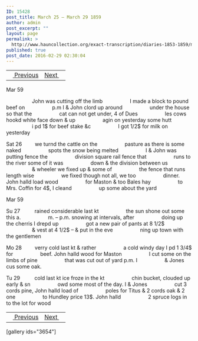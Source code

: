 ```yaml
---
ID: 15428
post_title: March 25 – March 29 1859
author: admin
post_excerpt: ""
layout: page
permalink: >
  http://www.hauncollection.org/exact-transcription/diaries-1853-1859/march-25-march-29-1859/
published: true
post_date: 2016-02-29 02:30:04
---
```

<table style="width: 100%;" align="center">
<tbody>
<tr>
<td><a href="http://www.hauncollection.org/version-2/diaries-1853-1859/march-20-march-25-1859/"><img src="https://lh3.googleusercontent.com/-EFJpxxNiPNw/VqgtWBCZrMI/AAAAAAAAAFU/WfY4lPFWWkg/s800-Ic42/Soeb-Plain-Arrows-8-10px.png" alt="" width="10" height="10" /> Previous</a></td>
<td style="text-align: right;"><a href="http://www.hauncollection.org/version-2/diaries-1853-1859/march-30-april-2-1859/">Next <img src="https://lh3.googleusercontent.com/-67k0cYlpXHw/VqgtWKz1MXI/AAAAAAAAAFU/k9PW_Piyurk/s800-Ic42/Soeb-Plain-Arrows-5-10px.png" alt="" width="10" height="10" /></a></td>
</tr>
</tbody>
</table>
Mar 59

<span style="margin-left: 70px;">John was cutting off the limb
<span style="margin-left: 70px;">I made a block to pound beef on
<span style="margin-left: 70px;">p.m I &amp; John clord up around
<span style="margin-left: 70px;">under the house so that the
<span style="margin-left: 70px;">cat can not get under, 4 of Dues
<span style="margin-left: 70px;">les cows hookd white face down &amp; up
<span style="margin-left: 70px;">agin on yesterday some hutt
<span style="margin-left: 70px;">i pd 1$ for beef stake &amp;c
<span style="margin-left: 70px;">I got 1/2$ for milk on yesterday</span></span></span></span></span></span></span></span></span>

Sat 26         we turnd the cattle on the
<span style="margin-left: 70px;">pasture as there is some naked
<span style="margin-left: 70px;">spots the snow being melted
<span style="margin-left: 70px;">I &amp; John was putting fence the
<span style="margin-left: 70px;">division square rail fence that
<span style="margin-left: 70px;">runs to the river some of it was
<span style="margin-left: 70px;">down &amp; the division between us
<span style="margin-left: 70px;">&amp; wheeler we fixed up &amp; some of
<span style="margin-left: 70px;">the fence that runs length wise
<span style="margin-left: 70px;">we fixed though not all, we too
<span style="margin-left: 70px;">dinner. John halld load wood
<span style="margin-left: 70px;">for Maston &amp; too Bales hay
<span style="margin-left: 70px;">to Mrs. Coffin for 4$, I cleand
<span style="margin-left: 70px;">up some about the yard</span></span></span></span></span></span></span></span></span></span></span></span></span>

Mar 59

Su 27          rained considerable last kt
<span style="margin-left: 70px;">the sun shone out some this a.
<span style="margin-left: 70px;">m. – p.m. snowing at intervals, after
<span style="margin-left: 70px;">doing up the cherris I drepd up
<span style="margin-left: 70px;">got a new pair of pants at 8 1/2$
<span style="margin-left: 70px;">&amp; vest at 4 1/2$ – &amp; put in the eve
<span style="margin-left: 70px;">ning up town with the gentlemen</span></span></span></span></span></span>

Mo 28         verry cold last kt &amp; rather
<span style="margin-left: 70px;">a cold windy day I pd 1 3/4$ for
<span style="margin-left: 70px;">beef. John halld wood for Maston
<span style="margin-left: 70px;">I cut some on the limbs of pine
<span style="margin-left: 70px;">that was cut out of yard p.m. I
<span style="margin-left: 70px;">&amp; Jones cus some oak.</span></span></span></span></span>

Tu 29          cold last kt ice froze in the kt
<span style="margin-left: 70px;">chin bucket, clouded up early &amp; sn
<span style="margin-left: 70px;">owd some most of the day. I &amp; Jones
<span style="margin-left: 70px;">cut 3 cords pine, John halld load of
<span style="margin-left: 70px;">poles for Titus &amp; 2 cords oak &amp; 2 one
<span style="margin-left: 70px;">to Hundley price 13$. John halld
<span style="margin-left: 70px;">2 spruce logs in to the lot for wood</span></span></span></span></span></span>
<table style="width: 100%;" align="center">
<tbody>
<tr>
<td><a href="http://www.hauncollection.org/version-2/diaries-1853-1859/march-20-march-25-1859/"><img src="https://lh3.googleusercontent.com/-EFJpxxNiPNw/VqgtWBCZrMI/AAAAAAAAAFU/WfY4lPFWWkg/s800-Ic42/Soeb-Plain-Arrows-8-10px.png" alt="" width="10" height="10" /> Previous</a></td>
<td style="text-align: right;"><a href="http://www.hauncollection.org/version-2/diaries-1853-1859/march-30-april-2-1859/">Next <img src="https://lh3.googleusercontent.com/-67k0cYlpXHw/VqgtWKz1MXI/AAAAAAAAAFU/k9PW_Piyurk/s800-Ic42/Soeb-Plain-Arrows-5-10px.png" alt="" width="10" height="10" /></a></td>
</tr>
</tbody>
</table>
[gallery ids="3654"]